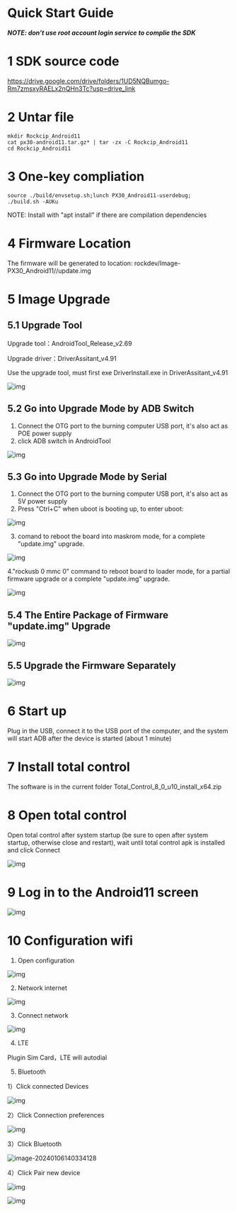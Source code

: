# Quick Start Guide

***NOTE: don’t use root account login service to complie the SDK***

# 1 SDK source code

https://drive.google.com/drive/folders/1UD5NQBumgo-Rm7zmsxyRAELx2nQHn3Tc?usp=drive_link

# 2 Untar file

```
mkdir Rockcip_Android11 
cat px30-android11.tar.gz* | tar -zx -C Rockcip_Android11 
cd Rockcip_Android11
```

# 3 One-key compliation

```
source ./build/envsetup.sh;lunch PX30_Android11-userdebug; 
./build.sh -AUKu 
```

NOTE: Install with "apt install" if there are compilation dependencies

# 4 Firmware Location

The firmware will be generated to location: rockdev/Image-PX30_Android11//update.img

# 5 Image Upgrade

## 5.1 Upgrade Tool

Upgrade tool：AndroidTool_Release_v2.69

Upgrade driver：DriverAssitant_v4.91

Use the upgrade tool, must first exe DriverInstall.exe in DriverAssitant_v4.91

![img](https://dusunprj.oss-us-west-1.aliyuncs.com/clip_image002.jpg)

 

## 5.2  Go into Upgrade Mode by ADB Switch

1. Connect the OTG port to the burning computer USB port, it's also act as POE power supply
2. click ADB switch in AndroidTool

![img](https://dusunprj.oss-us-west-1.aliyuncs.com/clip_image004.jpg)

 

## 5.3 Go into Upgrade Mode by Serial

1. Connect the OTG port to the burning computer USB port, it's also act as 5V power supply
2. Press "Ctrl+C" when uboot is booting up, to enter uboot:

![img](https://dusunprj.oss-us-west-1.aliyuncs.com/clip_image006.jpg)



3. comand to reboot the board into maskrom mode, for a complete "update.img" upgrade.

![img](https://dusunprj.oss-us-west-1.aliyuncs.com/clip_image009.jpg)

4."rockusb 0 mmc 0" command to reboot board to loader mode, for a partial firmware upgrade or a complete "update.img" upgrade.

![img](https://dusunprj.oss-us-west-1.aliyuncs.com/clip_image011.jpg)

## 5.4 The Entire Package of Firmware "update.img" Upgrade

 

![img](https://dusunprj.oss-us-west-1.aliyuncs.com/clip_image013.jpg)



## 5.5 Upgrade the Firmware Separately

 

![img](https://dusunprj.oss-us-west-1.aliyuncs.com/clip_image016.jpg)

 

# 6 Start up

Plug in the USB, connect it to the USB port of the computer, and the system will start ADB after the device is started (about 1 minute)

# 7 Install total control

The software is in the current folder Total_Control_8_0_u10_install_x64.zip

 

# 8 Open total control

Open total control after system startup (be sure to open after system startup, otherwise close and restart), wait until total control apk is installed and click Connect

![img](https://dusunprj.oss-us-west-1.aliyuncs.com/clip_image018.jpg)

 

 

# 9 Log in to the Android11 screen

![img](https://dusunprj.oss-us-west-1.aliyuncs.com/clip_image020.jpg)

# 10 Configuration wifi

1. Open configuration

 

![img](https://dusunprj.oss-us-west-1.aliyuncs.com/clip_image022.jpg)

 

2. Network internet

 

![img](https://dusunprj.oss-us-west-1.aliyuncs.com/clip_image024.jpg)



 

3. Connect network

 

![img](https://dusunprj.oss-us-west-1.aliyuncs.com/clip_image027.gif)

4. LTE

 Plugin Sim Card，LTE will autodial

5. Bluetooth

1）Click connected Devices

![img](https://dusunprj.oss-us-west-1.aliyuncs.com/clip_image029.jpg)

2）Click Connection preferences

![img](https://dusunprj.oss-us-west-1.aliyuncs.com/clip_image031.jpg)

3）Click Bluetooth

![image-20240106140334128](https://dusunprj.oss-us-west-1.aliyuncs.com/image-20240106140334128.png)

 

4）Click Pair new device

![img](https://dusunprj.oss-us-west-1.aliyuncs.com/clip_image035.jpg)

 

![img](https://dusunprj.oss-us-west-1.aliyuncs.com/clip_image037.jpg)